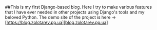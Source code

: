 ##This is my first Django-based blog.
Here I try to make various features that I have ever needed in other projects using Django's tools and my beloved Python. The demo site of the project is here -> [https://blog.zolotarev.pp.ua][blog.zolotarev.pp.ua]

[blog.zolotarev.pp.ua]: https://blog.zolotarev.pp.ua